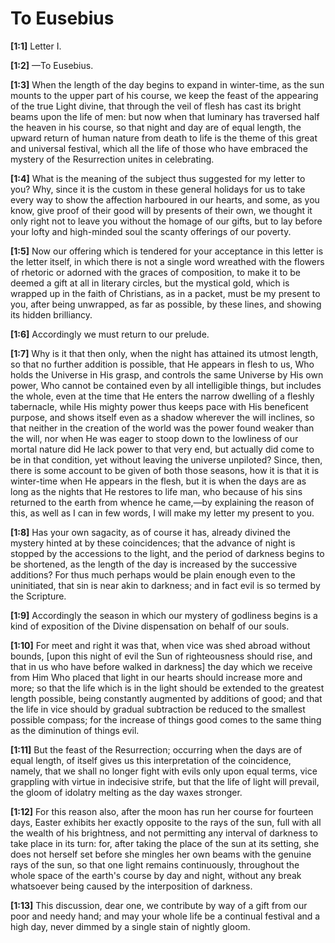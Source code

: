 # To Eusebius

**[1:1]** Letter I.

**[1:2]** —To Eusebius.

**[1:3]** When the length of the day begins to expand in winter-time, as the sun mounts to the upper part of his course, we keep the feast of the appearing of the true Light divine, that through the veil of flesh has cast its bright beams upon the life of men: but now when that luminary has traversed half the heaven in his course, so that night and day are of equal length, the upward return of human nature from death to life is the theme of this great and universal festival, which all the life of those who have embraced the mystery of the Resurrection unites in celebrating.

**[1:4]** What is the meaning of the subject thus suggested for my letter to you? Why, since it is the custom in these general holidays for us to take every way to show the affection harboured in our hearts, and some, as you know, give proof of their good will by presents of their own, we thought it only right not to leave you without the homage of our gifts, but to lay before your lofty and high-minded soul the scanty offerings of our poverty.

**[1:5]** Now our offering which is tendered for your acceptance in this letter is the letter itself, in which there is not a single word wreathed with the flowers of rhetoric or adorned with the graces of composition, to make it to be deemed a gift at all in literary circles, but the mystical gold, which is wrapped up in the faith of Christians, as in a packet, must be my present to you, after being unwrapped, as far as possible, by these lines, and showing its hidden brilliancy.

**[1:6]** Accordingly we must return to our prelude.

**[1:7]** Why is it that then only, when the night has attained its utmost length, so that no further addition is possible, that He appears in flesh to us, Who holds the Universe in His grasp, and controls the same Universe by His own power, Who cannot be contained even by all intelligible things, but includes the whole, even at the time that He enters the narrow dwelling of a fleshly tabernacle, while His mighty power thus keeps pace with His beneficent purpose, and shows itself even as a shadow wherever the will inclines, so that neither in the creation of the world was the power found weaker than the will, nor when He was eager to stoop down to the lowliness of our mortal nature did He lack power to that very end, but actually did come to be in that condition, yet without leaving the universe unpiloted? Since, then, there is some account to be given of both those seasons, how it is that it is winter-time when He appears in the flesh, but it is when the days are as long as the nights that He restores to life man, who because of his sins returned to the earth from whence he came,—by explaining the reason of this, as well as I can in few words, I will make my letter my present to you.

**[1:8]** Has your own sagacity, as of course it has, already divined the mystery hinted at by these coincidences; that the advance of night is stopped by the accessions to the light, and the period of darkness begins to be shortened, as the length of the day is increased by the successive additions? For thus much perhaps would be plain enough even to the uninitiated, that sin is near akin to darkness; and in fact evil is so termed by the Scripture.

**[1:9]** Accordingly the season in which our mystery of godliness begins is a kind of exposition of the Divine dispensation on behalf of our souls.

**[1:10]** For meet and right it was that, when vice was shed abroad without bounds, [upon this night of evil the Sun of righteousness should rise, and that in us who have before walked in darkness] the day which we receive from Him Who placed that light in our hearts should increase more and more; so that the life which is in the light should be extended to the greatest length possible, being constantly augmented by additions of good; and that the life in vice should by gradual subtraction be reduced to the smallest possible compass; for the increase of things good comes to the same thing as the diminution of things evil.

**[1:11]** But the feast of the Resurrection; occurring when the days are of equal length, of itself gives us this interpretation of the coincidence, namely, that we shall no longer fight with evils only upon equal terms, vice grappling with virtue in indecisive strife, but that the life of light will prevail, the gloom of idolatry melting as the day waxes stronger.

**[1:12]** For this reason also, after the moon has run her course for fourteen days, Easter exhibits her exactly opposite to the rays of the sun, full with all the wealth of his brightness, and not permitting any interval of darkness to take place in its turn: for, after taking the place of the sun at its setting, she does not herself set before she mingles her own beams with the genuine rays of the sun, so that one light remains continuously, throughout the whole space of the earth's course by day and night, without any break whatsoever being caused by the interposition of darkness.

**[1:13]** This discussion, dear one, we contribute by way of a gift from our poor and needy hand; and may your whole life be a continual festival and a high day, never dimmed by a single stain of nightly gloom.

